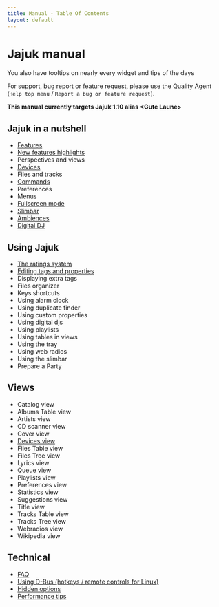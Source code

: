```yaml
---
title: Manual - Table Of Contents
layout: default
---
```


# Jajuk manual
<div class='info'>
You also have tooltips on nearly every widget and tips of the days
</div>

For support, bug report or feature request, please use the Quality Agent (``Help top menu`` / ``Report a bug or feature request``). 

**This manual currently targets Jajuk 1.10 alias \<Gute Laune\>**

## Jajuk in a nutshell
- [Features](/features.html)
- [New features highlights](/new_features.html)
- Perspectives and views
- [Devices](devices.html)
- Files and tracks
- [Commands](commands.html)
- Preferences
- Menus
- [Fullscreen mode](fullscreen.html)
- [Slimbar](slimbar.html)
- [Ambiences](ambiences.html)
- [Digital DJ](ddj.html)

## Using Jajuk
- [The ratings system](ratings.html)
- [Editing tags and properties](editing_tags_and_properties.html)
- Displaying extra tags
- Files organizer
- Keys shortcuts
- Using alarm clock
- Using duplicate finder
- Using custom properties
- Using digital djs
- Using playlists
- Using tables in views
- Using the tray
- Using web radios
- Using the slimbar
- Prepare a Party 

## Views
- Catalog view
- Albums Table view
- Artists view
- CD scanner view
- Cover view
- [Devices view](view_devices.html)
- Files Table view
- Files Tree view
- Lyrics view
- Queue view
- Playlists view
- Preferences view
- Statistics view
- Suggestions view
- Title view
- Tracks Table view
- Tracks Tree view
- Webradios view
- Wikipedia view 

## Technical
- [FAQ](/faq.html)
- [Using D-Bus (hotkeys / remote controls for Linux)](d-bus.html)
- [Hidden options](hidden_options.html)
- [Performance tips](/jajuk_manual_performance_tips.html)

